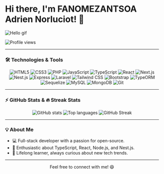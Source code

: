 <div align="left">

# Hi there, I'm FANOMEZANTSOA Adrien Norluciot! 👋

![Hello gif](https://media.giphy.com/media/Rpl1sod1vCXK0L2SUN/giphy.gif?cid=ecf05e47wtov4hm63a2pmvwj312f3obgsz41pt5linrtt8ni&ep=v1_gifs_search&rid=giphy.gif&ct=g)

![Profile views](https://komarev.com/ghpvc/?username=Norluciot&color=blue)

</div>

---

### 🛠 Technologies & Tools

<p align="center">
    <img src="https://img.shields.io/badge/-HTML5-000?&logo=HTML5" alt="HTML5"/>
    <img src="https://img.shields.io/badge/-CSS3-000?&logo=CSS3" alt="CSS3"/>
    <img src="https://img.shields.io/badge/-PHP-000?&logo=PHP" alt="PHP"/>
    <img src="https://img.shields.io/badge/-JavaScript-000?&logo=JavaScript" alt="JavaScript"/>
    <img src="https://img.shields.io/badge/-TypeScript-000?&logo=TypeScript" alt="TypeScript"/>
    <img src="https://img.shields.io/badge/-React-000?&logo=React" alt="React"/>
    <img src="https://img.shields.io/badge/-Next.js-000?&logo=Next.js" alt="Next.js"/>
    <img src="https://img.shields.io/badge/-Nest.js-000?&logo=NestJS" alt="Nest.js"/>
    <img src="https://img.shields.io/badge/-Express.js-000?&logo=Express" alt="Express"/>
    <img src="https://img.shields.io/badge/-Laravel-000?&logo=Laravel" alt="Laravel"/>
    <img src="https://img.shields.io/badge/-Tailwind--CSS-000?&logo=Tailwind-CSS" alt="Tailwind CSS"/>
    <img src="https://img.shields.io/badge/-Bootstrap-000?&logo=Bootstrap" alt="Bootstrap"/>
    <img src="https://img.shields.io/badge/-TypeORM-000?&logo=TypeORM" alt="TypeORM"/>
    <img src="https://img.shields.io/badge/-Sequelize-000?&logo=Sequelize" alt="Sequelize"/>
    <img src="https://img.shields.io/badge/-MySQL-000?&logo=MySQL" alt="MySQL"/>
    <img src="https://img.shields.io/badge/-MongoDB-000?&logo=MongoDB" alt="MongoDB"/>
    <img src="https://img.shields.io/badge/-Git-000?&logo=Git" alt="Git"/>
</p>

---

### ⚡ GitHub Stats & 🔥 Streak Stats

<p align="center">
    <img src="https://github-readme-stats.vercel.app/api?username=Norluciot&show_icons=true&theme=radical" alt="GitHub stats"/>
    <img src="https://github-readme-stats.vercel.app/api/top-langs/?username=Norluciot&layout=compact&theme=radical" alt="Top languages"/>
    <img src="https://github-readme-streak-stats.herokuapp.com/?user=Norluciot&theme=radical" alt="GitHub Streak"/>
</p>

---

### 💡 About Me

- 💻 Full-stack developer with a passion for open-source.
- 🚀 Enthusiastic about TypeScript, React, Node.js, and Nest.js.
- 🌱 Lifelong learner, always curious about new tech trends.

---

<div align="center">

Feel free to connect with me! 😄

</div>
